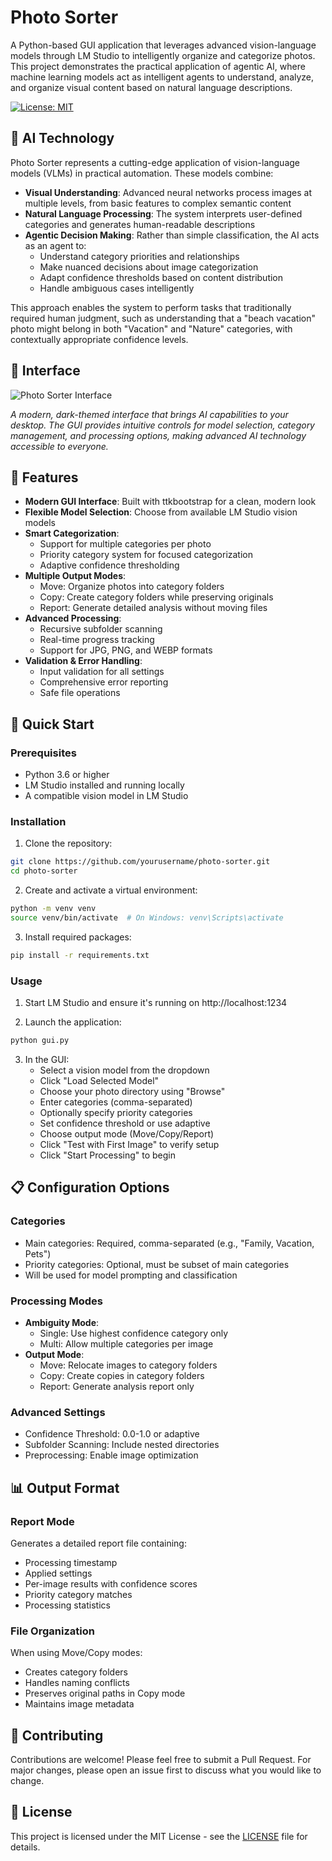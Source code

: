 # Photo Sorter

A Python-based GUI application that leverages advanced vision-language models through LM Studio to intelligently organize and categorize photos. This project demonstrates the practical application of agentic AI, where machine learning models act as intelligent agents to understand, analyze, and organize visual content based on natural language descriptions.

[![License: MIT](https://img.shields.io/badge/License-MIT-yellow.svg)](https://opensource.org/licenses/MIT)

## 🤖 AI Technology

Photo Sorter represents a cutting-edge application of vision-language models (VLMs) in practical automation. These models combine:

- **Visual Understanding**: Advanced neural networks process images at multiple levels, from basic features to complex semantic content
- **Natural Language Processing**: The system interprets user-defined categories and generates human-readable descriptions
- **Agentic Decision Making**: Rather than simple classification, the AI acts as an agent to:
  - Understand category priorities and relationships
  - Make nuanced decisions about image categorization
  - Adapt confidence thresholds based on content distribution
  - Handle ambiguous cases intelligently

This approach enables the system to perform tasks that traditionally required human judgment, such as understanding that a "beach vacation" photo might belong in both "Vacation" and "Nature" categories, with contextually appropriate confidence levels.

## 📸 Interface

![Photo Sorter Interface](images/gui_screenshot.png)

*A modern, dark-themed interface that brings AI capabilities to your desktop. The GUI provides intuitive controls for model selection, category management, and processing options, making advanced AI technology accessible to everyone.*

## 🌟 Features

- **Modern GUI Interface**: Built with ttkbootstrap for a clean, modern look
- **Flexible Model Selection**: Choose from available LM Studio vision models
- **Smart Categorization**:
  - Support for multiple categories per photo
  - Priority category system for focused categorization
  - Adaptive confidence thresholding
- **Multiple Output Modes**:
  - Move: Organize photos into category folders
  - Copy: Create category folders while preserving originals
  - Report: Generate detailed analysis without moving files
- **Advanced Processing**:
  - Recursive subfolder scanning
  - Real-time progress tracking
  - Support for JPG, PNG, and WEBP formats
- **Validation & Error Handling**:
  - Input validation for all settings
  - Comprehensive error reporting
  - Safe file operations

## 🚀 Quick Start

### Prerequisites

- Python 3.6 or higher
- LM Studio installed and running locally
- A compatible vision model in LM Studio

### Installation

1. Clone the repository:
```bash
git clone https://github.com/yourusername/photo-sorter.git
cd photo-sorter
```

2. Create and activate a virtual environment:
```bash
python -m venv venv
source venv/bin/activate  # On Windows: venv\Scripts\activate
```

3. Install required packages:
```bash
pip install -r requirements.txt
```

### Usage

1. Start LM Studio and ensure it's running on http://localhost:1234

2. Launch the application:
```bash
python gui.py
```

3. In the GUI:
   - Select a vision model from the dropdown
   - Click "Load Selected Model"
   - Choose your photo directory using "Browse"
   - Enter categories (comma-separated)
   - Optionally specify priority categories
   - Set confidence threshold or use adaptive
   - Choose output mode (Move/Copy/Report)
   - Click "Test with First Image" to verify setup
   - Click "Start Processing" to begin

## 📋 Configuration Options

### Categories
- Main categories: Required, comma-separated (e.g., "Family, Vacation, Pets")
- Priority categories: Optional, must be subset of main categories
- Will be used for model prompting and classification

### Processing Modes
- **Ambiguity Mode**:
  - Single: Use highest confidence category only
  - Multi: Allow multiple categories per image
- **Output Mode**:
  - Move: Relocate images to category folders
  - Copy: Create copies in category folders
  - Report: Generate analysis report only

### Advanced Settings
- Confidence Threshold: 0.0-1.0 or adaptive
- Subfolder Scanning: Include nested directories
- Preprocessing: Enable image optimization

## 📊 Output Format

### Report Mode
Generates a detailed report file containing:
- Processing timestamp
- Applied settings
- Per-image results with confidence scores
- Priority category matches
- Processing statistics

### File Organization
When using Move/Copy modes:
- Creates category folders
- Handles naming conflicts
- Preserves original paths in Copy mode
- Maintains image metadata

## 🤝 Contributing

Contributions are welcome! Please feel free to submit a Pull Request. For major changes, please open an issue first to discuss what you would like to change.

## 📝 License

This project is licensed under the MIT License - see the [LICENSE](LICENSE) file for details. 